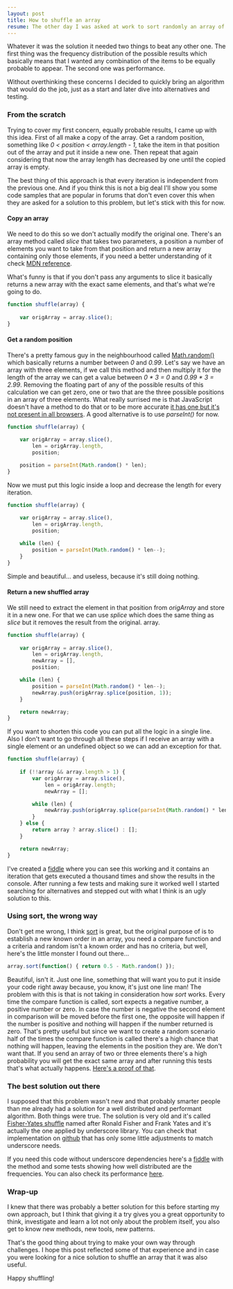 ```yaml
---
layout: post
title: How to shuffle an array
resume: The other day I was asked at work to sort randomly an array of objects and while it didn't seem a very complex task it turned out into hours of investigation. So yes, it is a complex scenario and there are a lot of possible solutions.
---
```


Whatever it was the solution it needed two things to beat any other one. The first thing was the frequency distribution of the possible results which basically means that I wanted any combination of the items to be equally probable to appear. The second one was performance.

Without overthinking these concerns I decided to quickly bring an algorithm that would do the job, just as a start and later dive into alternatives and testing.


### From the scratch

Trying to cover my first concern, equally probable results, I came up with this idea. First of all make a copy of the array. Get a random position, something like *0 < position < array.length - 1*, take the item in that position out of the array and put it inside a new one. Then repeat that again considering that now the array length has decreased by one until the copied array is empty.

The best thing of this approach is that every iteration is independent from the previous one. And if you think this is not a big deal I'll show you some code samples that are popular in forums that don't even cover this when they are asked for a solution to this problem, but let's stick with this for now.

#### Copy an array

We need to do this so we don't actually modify the original one. There's an array method called *slice* that takes two parameters, a position a number of elements you want to take from that position and return a new array containing only those elements, if you need a better understanding of it check <a href="https://developer.mozilla.org/en-US/docs/Web/JavaScript/Reference/Global_Objects/Array/slice" target="blank">MDN reference</a>.

What's funny is that if you don't pass any arguments to slice it basically returns a new array with the exact same elements, and that's what we're going to do.

```js
function shuffle(array) {
    
    var origArray = array.slice();
}
```

#### Get a random position

There's a pretty famous guy in the neighbourhood called <a href="https://developer.mozilla.org/en-US/docs/Web/JavaScript/Reference/Global_Objects/Math/random" target="_blank">Math.random()</a> which basically returns a number between *0* and *0.99*. Let's say we have an array with three elements, if we call this method and then multiply it for the length of the array we can get a value between *0 * 3 = 0* and *0.99 * 3 = 2.99*. Removing the floating part of any of the possible results of this calculation we can get zero, one or two that are the three possible positions in an array of three elements. What really surrised me is that JavaScript doesn't have a method to do that or to be more accurate <a href="https://developer.mozilla.org/en-US/docs/Web/JavaScript/Reference/Global_Objects/Math/trunc" target="_blank">it has one but it's not present in all browsers</a>. A good alternative is to use *parseInt()* for now.

```js
function shuffle(array) {
    
    var origArray = array.slice(), 
        len = origArray.length,
        position;

    position = parseInt(Math.random() * len);
}
```

Now we must put this logic inside a loop and decrease the length for every iteration.

```js
function shuffle(array) {
    
    var origArray = array.slice(), 
        len = origArray.length,
        position;

    while (len) {
        position = parseInt(Math.random() * len--);
    }
}
```

Simple and beautiful... and useless, because it's still doing nothing.


#### Return a new shuffled array

We still need to extract the element in that position from *origArray* and store it in a new one. For that we can use *splice* which does the same thing as *slice* but it removes the result from the original. array.

```js
function shuffle(array) {
    
    var origArray = array.slice(),
        len = origArray.length,
        newArray = [], 
        position;

    while (len) {
        position = parseInt(Math.random() * len--);
        newArray.push(origArray.splice(position, 1));
    }

    return newArray;
}
```

If you want to shorten this code you can put all the logic in a single line. Also I don't want to go through all these steps if I receive an array with a single element or an undefined object so we can add an exception for that.

```js
function shuffle(array) {
    
    if (!!array && array.length > 1) {
        var origArray = array.slice(),
            len = origArray.length;
            newArray = []; 

        while (len) {
            newArray.push(origArray.splice(parseInt(Math.random() * len--), 1)[0]);
        }
    } else {
        return array ? array.slice() : [];
    }

    return newArray;
}
```

I've created a <a href="http://jsfiddle.net/jeremenichelli/7qLbpr1b/6/" target="_blank">fiddle</a> where you can see this working and it contains an iteration that gets executed a thousand times and show the results in the console. After running a few tests and making sure it worked well I started searching for alternatives and stepped out with what I think is an ugly solution to this.


### Using sort, the wrong way

Don't get me wrong, I think <a href="https://developer.mozilla.org/en-US/docs/Web/JavaScript/Reference/Global_Objects/Array/sort" target="_blank">sort</a> is great, but the original purpose of is to establish a new known order in an array, you need a compare function and a criteria and random isn't a known order and has no criteria, but well, here's the little monster I found out there...

```js
array.sort(function() { return 0.5 - Math.random() });
```

Beautiful, isn't it. Just one line, something that will want you to put it inside your code right away because, you know, it's just one line man! The problem with this is that is not taking in consideration how *sort* works. Every time the compare function is called, sort expects a negative number, a positive number or zero. In case the number is negative the second element in comparison will be moved before the first one, the opposite will happen if the number is positive and nothing will happen if the number returned is zero. That's pretty useful but since we want to create a random scenario half of the times the compare function is called there's a high chance that nothing will happen, leaving the elements in the position they are. We don't want that. If you send an array of two or three elements there's a high probability you will get the exact same array and after running this tests that's what actually happens. <a href="http://jsfiddle.net/jeremenichelli/vhn6nbfy/1/" target="_blank">Here's a proof of that</a>.


### The best solution out there

I supposed that this problem wasn't new and that probably smarter people than me already had a solution for a well distributed and performant algorithm. Both things were true. The solution is very old and it's called <a href="http://en.wikipedia.org/wiki/Fisher–Yates_shuffle" target="_blank">Fisher-Yates shuffle</a> named after Ronald Fisher and Frank Yates and it's actually the one applied by underscore library. You can check that implementation on <a href="https://github.com/jashkenas/underscore/blob/master/underscore.js#L342" target="_blank">github</a> that has only some little adjustments to match underscore needs.

If you need this code without underscore dependencies here's a <a href="https://jsfiddle.net/jeremenichelli/4ze2buLa/2/" target="_blank">fiddle</a> with the method and some tests showing how well distributed are the frequencies. You can also check its performance <a href="http://jsperf.com/most-performant-shuffle-method-for-arrays" target="_blank">here</a>.


### Wrap-up

I knew that there was probably a better solution for this before starting my own approach, but I think that giving it a try gives you a great opportunity to think, investigate and learn a lot not only about the problem itself, you also get to know new methods, new tools, new patterns. 

That's the good thing about trying to make your own way through challenges. I hope this post reflected some of that experience and in case you were looking for a nice solution to shuffle an array that it was also useful.

Happy shuffling!
